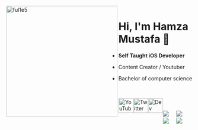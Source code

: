 <br />
<img src="https://github.com/ful1e5/ful1e5/blob/main/assets/lines.svg" align="left" width="300" alt="ful1e5"/>

# Hi, I'm Hamza Mustafa 👋

- **Self Taught iOS Developer**

- Content Creator / Youtuber

- Bachelor of computer science

<br />


 <p align="center">
  <div style="display: flex; justify-content: space-between;">
  <a href="https://www.youtube.com/c/AppShap">
    <img src="https://imgur.com/PMRCsrH.png" width="40" height="40" alt="YouTube">
  </a>
  <a href="https://twitter.com/ful1e5">
    <img src="https://imgur.com/6UKZXAM.png" width="40" height="40" alt="Twitter">
  </a>
  <a href="https://dev.to/ful1e5">
    <img src="https://imgur.com/T7LYgQw.png" height="40" width="40" alt="Dev Community Inc.">
  </a>
<div>
  <br><br>
  <img src="https://img.shields.io/badge/Swift-FA7343?style=for-the-badge&logo=swift&logoColor=white"/>&nbsp;&nbsp;&nbsp;&nbsp;
  <img src="https://img.shields.io/badge/Dart-0175C2?style=for-the-badge&logo=dart&logoColor=white"/>&nbsp;&nbsp;&nbsp;&nbsp;
  <img src="https://img.shields.io/badge/firebase%20-%23039BE5.svg?&style=for-the-badge&logo=firebase"/>&nbsp;&nbsp;&nbsp;&nbsp;
  <img src="https://img.shields.io/badge/Flutter-02569B?style=for-the-badge&logo=flutter&logoColor=white"/>&nbsp;&nbsp;&nbsp;&nbsp;
</p>
